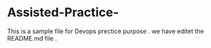 # Assisted-Practice-
This is a sample file for Devops prectice purpose .
we have editet the README.md file .
